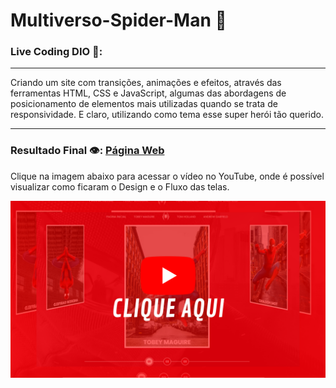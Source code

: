 # Multiverso-Spider-Man :red_circle:

### Live Coding DIO 🎥:
***
  Criando um site com transições, animações e efeitos, através das ferramentas HTML, CSS e JavaScript, algumas das abordagens de posicionamento de elementos mais utilizadas quando se trata de responsividade. E claro, utilizando como tema esse super herói tão querido.
***

### Resultado Final 👁️:  [Página Web](https://davi-perdigao.github.io/Multiverse-SpiderMan/index.html)

Clique na imagem abaixo para acessar o vídeo no YouTube, onde é possível visualizar como ficaram o Design e o Fluxo das telas.

[![Youtube](https://github.com/davi-perdigao/Multiverse-SpiderMan/blob/main/assets/images/clique_aqui.png?raw=true)](https://www.youtube.com/watch?v=M24e3MTNfn0)
